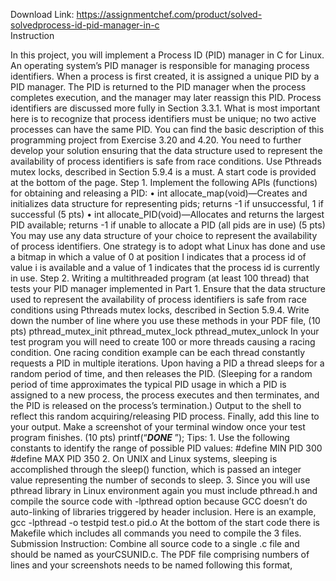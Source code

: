 Download Link: https://assignmentchef.com/product/solved-solvedprocess-id-pid-manager-in-c
<br>
Instruction

In this project, you will implement a Process ID (PID) manager in C for Linux. An operating system’s PID manager is responsible for managing process identifiers. When a process is first created, it is assigned a unique PID by a PID manager. The PID is returned to the PID manager when the process completes execution, and the manager may later reassign this PID. Process identifiers are discussed more fully in Section 3.3.1. What is most important here is to recognize that process identifiers must be unique; no two active processes can have the same PID. You can find the basic description of this programming project from Exercise 3.20 and 4.20. You need to further develop your solution ensuring that the data structure used to represent the availability of process identifiers is safe from race conditions. Use Pthreads mutex locks, described in Section 5.9.4 is a must. A start code is provided at the bottom of the page. Step 1. Implement the following APIs (functions) for obtaining and releasing a PID: • int allocate_map(void)—Creates and initializes data structure for representing pids; returns -1 if unsuccessful, 1 if successful (5 pts) • int allocate_PID(void)—Allocates and returns the largest PID available; returns -1 if unable to allocate a PID (all pids are in use) (5 pts) You may use any data structure of your choice to represent the availability of process identifiers. One strategy is to adopt what Linux has done and use a bitmap in which a value of 0 at position I indicates that a process id of value i is available and a value of 1 indicates that the process id is currently in use. Step 2. Writing a multithreaded program (at least 100 thread) that tests your PID manager implemented in Part 1. Ensure that the data structure used to represent the availability of process identifiers is safe from race conditions using Pthreads mutex locks, described in Section 5.9.4. Write down the number of line where you use these methods in your PDF file, (10 pts) pthread_mutex_init pthread_mutex_lock pthread_mutex_unlock In your test program you will need to create 100 or more threads causing a racing condition. One racing condition example can be each thread constantly requests a PID in multiple iterations. Upon having a PID a thread sleeps for a random period of time, and then releases the PID. (Sleeping for a random period of time approximates the typical PID usage in which a PID is assigned to a new process, the process executes and then terminates, and the PID is released on the process’s termination.) Output to the shell to reflect this random acquiring/releasing PID process. Finally, add this line to your output. Make a screenshot of your terminal window once your test program finishes. (10 pts) printf(“***DONE***
”); Tips: 1. Use the following constants to identify the range of possible PID values: #define MIN PID 300 #define MAX PID 350 2. On UNIX and Linux systems, sleeping is accomplished through the sleep() function, which is passed an integer value representing the number of seconds to sleep. 3. Since you will use pthread library in Linux environment again you must include pthread.h and compile the source code with -lpthread option because GCC doesn’t do auto-linking of libraries triggered by header inclusion. Here is an example, gcc -lpthread -o testpid test.o pid.o At the bottom of the start code there is Makefile which includes all commands you need to compile the 3 files. Submission Instruction: Combine all source code to a single .c file and should be named as yourCSUNID.c. The PDF file comprising numbers of lines and your screenshots needs to be named following this format,